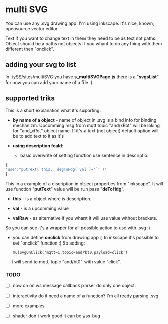 # multi SVG

You can use any .svg drawing app. I'm using inkscape. It's nice, known, opensource vector editor.

Text if you want to change text in them they need to be as text not paths. Object should be a paths not objects if you whant to do any thing with them different then "onclick".

## adding your svg to list

In ./ySS/sites/multiSVG you have **s_multiSVGPage.js** there is a "**svgsList**" for now you can add your name of a file :)

## supported triks

This is a short explanation what it's suporting:

* **by name of a object** - name of object in .svg is a bind info for binding mechanizm. Upcomming msg from mqtt topic "and/xRot" will be loking for "and_xRot" object name. If it's a text (not object) default option will be to add text to it as it's

* **using description feald**:
  
  * basic overwrite of setting function use sentence in descriptio:

```javascript
{
"use":"putText( this,  degToHdg( val )+'`' )"
}
```

This in a example of a discription in object properties from "inkscape". It will use function "**putText**" value will be run pass "**deToHdg**".

* **this** - is a object where is description.

* **val** - is a upcomming value

* **valRaw** - as alternative if you whant it will use value without brackets.

So you can see it's a wrapper for all possible action to use with .svg :)

* you can define **onclick** from drawing app :) In inkscape it's possible to set "onclick" function :) So adding:
  
  ```javastacktrace
  mulSvgOnClick('mqtt=1,topic=and/bt0,payload=click')
  ```

    It will send to mqtt, topic "and/bt0" with value "click".



### TODO

- [ ] now on on ws message callback parser do only one object.

- [ ] interactivity do it need a name of a function? I'm all ready parsing .svg

- [ ] more examples

- [ ] shader don't work good it can be yss-bug
